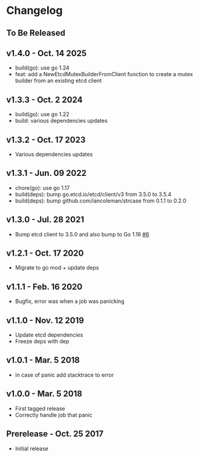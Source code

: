 # Changelog

## To Be Released

## v1.4.0 - Oct. 14 2025

* build(go): use go 1.24
* feat: add a NewEtcdMutexBuilderFromClient function to create a mutex builder from an existing etcd client

## v1.3.3 - Oct. 2 2024

* build(go): use go 1.22
* build: various dependencies updates

## v1.3.2 - Oct. 17 2023

* Various dependencies updates

## v1.3.1 - Jun. 09 2022

* chore(go): use go 1.17
* build(deps): bump go.etcd.io/etcd/client/v3 from 3.5.0 to 3.5.4
* build(deps): bump github.com/iancoleman/strcase from 0.1.1 to 0.2.0

## v1.3.0 - Jul. 28 2021

* Bump etcd client to 3.5.0 and also bump to Go 1.16
  [#6](https://github.com/Scalingo/go-etcd-cron/pull/6)

## v1.2.1 - Oct. 17 2020

* Migrate to go mod + update deps

## v1.1.1 - Feb. 16 2020

* Bugfix, error was <nil> when a job was panicking

## v1.1.0 - Nov. 12 2019

* Update etcd dependencies
* Freeze deps with dep

## v1.0.1 - Mar. 5 2018

* in case of panic add stacktrace to error

## v1.0.0 - Mar. 5 2018

* First tagged release
* Correctly handle job that panic

## Prerelease - Oct. 25 2017

* Initial release
